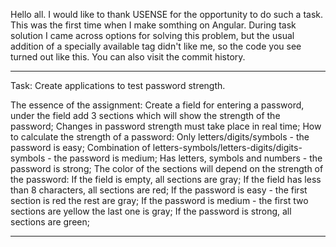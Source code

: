 Hello all. I would like to thank USENSE for the opportunity to do such a task. 
This was the first time when I make somthing on Angular. 
During task solution I came across options for solving this problem, but the usual addition of a specially available tag didn't like me, so the code you see turned out like this. 
You can also visit the commit history.
__________________________________________________________
Task:
Create applications to test password strength.

The essence of the assignment:
Create a field for entering a password, under the field add 3 sections which will show the strength of the password;
Changes in password strength must take place in real time;
How to calculate the strength of a password:
Only letters/digits/symbols - the password is easy;
Combination of letters-symbols/letters-digits/digits-symbols - the password is medium;
Has letters, symbols and numbers - the password is strong;
The color of the sections will depend on the strength of the password:
If the field is empty, all sections are gray;
If the field has less than 8 characters, all sections are red;
If the password is easy - the first section is red the rest are gray;
If the password is medium - the first two sections are yellow the last one is gray;
If the password is strong, all sections are green;
___________________________________________________
